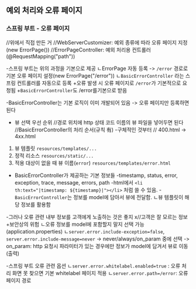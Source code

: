 ## 예외 처리와 오류 페이지
### 스프링 부트 - 오류 페이지
//위에서 직접 만든 거
//WebServerCustomizer: 예외 종류에 따라 오류 페이지 지정(new ErrorPage())
//ErrorPageController: 예외 처리용 컨트롤러(@RequestMapping("path"))

-스프링 부트는 위의 과정을 기본으로 제공
ㄴErrorPage 자동 등록 -> `/error` 경로로 기본 오류 페이지 설정(new ErrorPage("/error"))
ㄴ`BasicErrorController` 라는 스프링 컨트롤러를 자동으로 등록
+오류 발생 시 오류 페이지로 `/error`가 기본적으로 요청됨 
+`BasicErrorController`도 /error를기본으로 받음

-BasicErrorController는 기본 로직이 이미 개발되어 있음 -> 오류 페이지만 등록하면 된다

- 뷰 선택 우선 순위
//경로 위치에 http 상태 코드 이름의 뷰 파일을 넣어두면 된다
//BasicErrorController의 처리 순서(규칙 有)
-구체적인 것부터 // 400.html -> 4xx.html
1. 뷰 템플릿 `resources/templates/...`
2. 정적 리소스 `resources/static/...`
3. 적용 대상이 없을 때 뷰 이름(`error`) `resources/templates/error.html`

- BasicErrorController가 제공하는 기본 정보들
-timestamp, status, error, exception, trace, message, errors, path
-html에서 `<li th:text="|timestamp: ${timestamp}|"></li>` 처럼 쓸 수 있음.
-`BasicErrorController`는 정보를 model에 담아서 뷰에 전달함. 
ㄴ뷰 템플릿이 해당 정보를 활용함

-그러나 오류 관련 내부 정보를 고객에게 노출하는 것은 좋지 x//고객은 잘 모르는 정보 +보안상의 위험
ㄴ오류 정보를 model에 포함할지 말지 선택 가능(application.properties) 
ㄴ`server.error.include-exception=false`, `server.error.include-message=never`
-> never/always/on_param 중에 선택
-> on_param: http 요청시 파라미터가 있는 경우에만 정보가 model에 담겨서 뷰로 이동(출력)

-스프링 부트 오류 관련 옵션
ㄴ`server.error.whitelabel.enabled=true` : 오류 처리 화면 못 찾으면 기본 whitelabel 페이지 적용
ㄴ`server.error.path=/error`: 오류 페이지 경로

